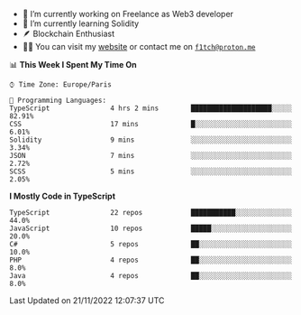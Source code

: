 - 🔭 I’m currently working on Freelance as Web3 developer
- 🌱 I’m currently learning Solidity
- 🪶 Blockchain Enthusiast
- 👨‍💻 You can visit my [website](https://f1tch.xyz) or contact me on [`f1tch@proton.me`](mailto:f1tch@proton.me)

<!--START_SECTION:waka-->
📊 **This Week I Spent My Time On** 

```text
⌚︎ Time Zone: Europe/Paris

💬 Programming Languages: 
TypeScript               4 hrs 2 mins        ████████████████████░░░░░   82.91% 
CSS                      17 mins             █░░░░░░░░░░░░░░░░░░░░░░░░   6.01% 
Solidity                 9 mins              ░░░░░░░░░░░░░░░░░░░░░░░░░   3.34% 
JSON                     7 mins              ░░░░░░░░░░░░░░░░░░░░░░░░░   2.72% 
SCSS                     5 mins              ░░░░░░░░░░░░░░░░░░░░░░░░░   2.05%

```

**I Mostly Code in TypeScript** 

```text
TypeScript               22 repos            ███████████░░░░░░░░░░░░░░   44.0% 
JavaScript               10 repos            █████░░░░░░░░░░░░░░░░░░░░   20.0% 
C#                       5 repos             ██░░░░░░░░░░░░░░░░░░░░░░░   10.0% 
PHP                      4 repos             ██░░░░░░░░░░░░░░░░░░░░░░░   8.0% 
Java                     4 repos             ██░░░░░░░░░░░░░░░░░░░░░░░   8.0%

```



 Last Updated on 21/11/2022 12:07:37 UTC
<!--END_SECTION:waka-->

